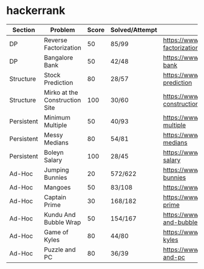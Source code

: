 hackerrank
==========

Section | Problem | Score | Solved/Attempt | Link
------- | ------- | ----- | -------------- | ----
DP | Reverse Factorization | 50 | 85/99 | https://www.hackerrank.com/challenges/reverse-factorization
DP | Bangalore Bank | 50 | 42/48 | https://www.hackerrank.com/challenges/bangalore-bank
Structure | Stock Prediction | 80 | 28/57 | https://www.hackerrank.com/challenges/stocks-prediction
Structure | Mirko at the Construction Site | 100 | 30/60 | https://www.hackerrank.com/challenges/mirko-at-construction-site
Persistent | Minimum Multiple | 50 | 40/93 | https://www.hackerrank.com/challenges/minimum-multiple
Persistent | Messy Medians | 80 | 54/81 | https://www.hackerrank.com/challenges/messy-medians
Persistent | Boleyn Salary | 100 | 28/45 | https://www.hackerrank.com/challenges/boleyn-salary
Ad-Hoc | Jumping Bunnies | 20 | 572/622 | https://www.hackerrank.com/challenges/jumping-bunnies
Ad-Hoc | Mangoes | 50 | 83/108 | https://www.hackerrank.com/challenges/mango
Ad-Hoc | Captain Prime | 30 | 168/182 | https://www.hackerrank.com/challenges/captain-prime
Ad-Hoc | Kundu And Bubble Wrap | 50 | 154/167 | https://www.hackerrank.com/challenges/kundu-and-bubble-wrap
Ad-Hoc | Game of Kyles | 80 | 44/80 | https://www.hackerrank.com/challenges/game-of-kyles
Ad-Hoc | Puzzle and PC | 80 | 36/39 | https://www.hackerrank.com/challenges/puzzle-and-pc
